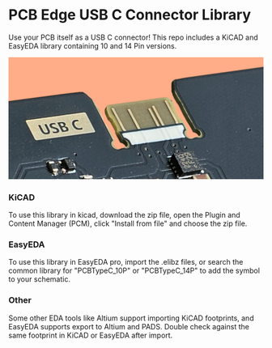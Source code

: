 # PCB Edge USB C Connector Library
Use your PCB itself as a USB C connector! This repo includes a KiCAD and EasyEDA library containing 10 and 14 Pin versions.

<p align="center">  <img src="PCB_Type_C.jpg"/>   </p>

### KiCAD
To use this library in kicad, download the zip file, open the Plugin and Content Manager (PCM), click "Install from file" and choose the zip file.

### EasyEDA
To use this library in EasyEDA pro, import the .elibz files, or search the common library for "PCBTypeC_10P" or "PCBTypeC_14P" to add the symbol to your schematic.

### Other
Some other EDA tools like Altium support importing KiCAD footprints, and EasyEDA supports export to Altium and PADS. Double check against the same footprint in KiCAD or EasyEDA after import.
